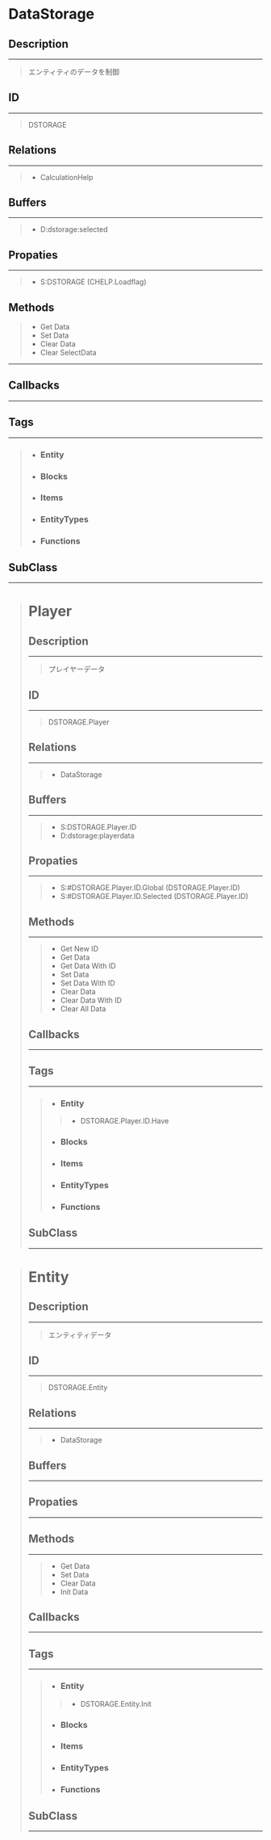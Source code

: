 # DataStorage
## Description
***
>エンティティのデータを制御
## ID
***
>DSTORAGE
## Relations
***
>* CalculationHelp
## Buffers
***
>* D:dstorage:selected
## Propaties
***
>* S:DSTORAGE (CHELP.Loadflag)
## Methods
>* Get Data
>* Set Data
>* Clear Data
>* Clear SelectData
***
## Callbacks
***
## Tags
***
>* ### Entity
>* ### Blocks
>* ### Items
>* ### EntityTypes
>* ### Functions
## SubClass
***
># Player
>## Description
>***
>>プレイヤーデータ
>## ID
>***
>>DSTORAGE.Player
>## Relations
>***
>>* DataStorage
>## Buffers
>***
>>* S:DSTORAGE.Player.ID
>>* D:dstorage:playerdata
>## Propaties
>***
>>* S:#DSTORAGE.Player.ID.Global (DSTORAGE.Player.ID)
>>* S:#DSTORAGE.Player.ID.Selected (DSTORAGE.Player.ID)
>## Methods
>***
>>* Get New ID
>>* Get Data
>>* Get Data With ID
>>* Set Data
>>* Set Data With ID
>>* Clear Data
>>* Clear Data With ID
>>* Clear All Data
>## Callbacks
>***
>## Tags
>***
>>* ### Entity
>>>* DSTORAGE.Player.ID.Have
>>* ### Blocks
>>* ### Items
>>* ### EntityTypes
>>* ### Functions
>## SubClass
>***

># Entity
>## Description
>***
>>エンティティデータ
>## ID
>***
>>DSTORAGE.Entity
>## Relations
>***
>>* DataStorage
>## Buffers
>***
>## Propaties
>***
>## Methods
>***
>>* Get Data
>>* Set Data
>>* Clear Data
>>* Init Data
>## Callbacks
>***
>## Tags
>***
>>* ### Entity
>>>* DSTORAGE.Entity.Init
>>* ### Blocks
>>* ### Items
>>* ### EntityTypes
>>* ### Functions
>## SubClass
>***